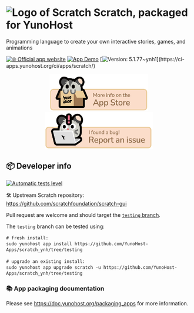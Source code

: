 <!--
N.B.: This README was automatically generated by <https://github.com/YunoHost/apps_tools/blob/main/readme_generator>
It shall NOT be edited by hand.
-->

<h1>
  <img src="https://raw.githubusercontent.com/YunoHost/apps/main/logos/scratch.png" width="32px" alt="Logo of Scratch">
  Scratch, packaged for YunoHost
</h1>

Programming language to create your own interactive stories, games, and animations

[![🌐 Official app website](https://img.shields.io/badge/Official_app_website-darkgreen?style=for-the-badge)](https://scratch.mit.edu/)
[![App Demo](https://img.shields.io/badge/App_Demo-blue?style=for-the-badge)](https://scratch.mit.edu/projects/editor/?tutorial=getStarted)
[![Version: 5.1.77~ynh1](https://img.shields.io/badge/Version-5.1.77~ynh1-rgba(0,150,0,1)?style=for-the-badge)](https://ci-apps.yunohost.org/ci/apps/scratch/)

<div align="center">
<a href="https://apps.yunohost.org/app/scratch"><img height="100px" src="https://github.com/YunoHost/yunohost-artwork/raw/refs/heads/main/badges/neopossum-badges/badge_more_info_on_the_appstore.svg"/></a>
<a href="https://github.com/YunoHost-Apps/scratch_ynh/issues"><img height="100px" src="https://github.com/YunoHost/yunohost-artwork/raw/refs/heads/main/badges/neopossum-badges/badge_report_an_issue.svg"/></a>
</div>

## 📦 Developer info

[![Automatic tests level](https://apps.yunohost.org/badge/cilevel/scratch)](https://ci-apps.yunohost.org/ci/apps/scratch/)

🛠️ Upstream Scratch repository: <https://github.com/scratchfoundation/scratch-gui>

Pull request are welcome and should target the [`testing` branch](https://github.com/YunoHost-Apps/scratch_ynh/tree/testing).

The `testing` branch can be tested using:
```
# fresh install:
sudo yunohost app install https://github.com/YunoHost-Apps/scratch_ynh/tree/testing

# upgrade an existing install:
sudo yunohost app upgrade scratch -u https://github.com/YunoHost-Apps/scratch_ynh/tree/testing
```

### 📚 App packaging documentation

Please see <https://doc.yunohost.org/packaging_apps> for more information.